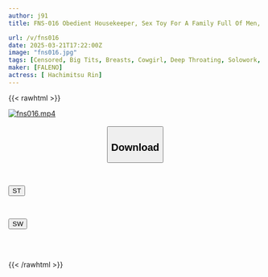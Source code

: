 ```yaml
---
author: j91
title: FNS-016 Obedient Housekeeper, Sex Toy For A Family Full Of Men, Rin Yamitsu

url: /v/fns016
date: 2025-03-21T17:22:00Z
image: "fns016.jpg"
tags: [Censored, Big Tits, Breasts, Cowgirl, Deep Throating, Solowork, Titty Fuck]
maker: [FALENO]
actress: [ Hachimitsu Rin]
---
```



{{< rawhtml >}}

<div class="video" data-videoid="7YvZJvAJ7OhArrM">
    <a href="javascript:;">
        <img src="/v/fns016/fns016.jpg" width="WIDTH" height="HEIGHT" alt="fns016.mp4" loading="lazy">
    </a>
</div>

<script type="text/javascript" src="https://j91.asia/asset/on-demand-st.js"></script>

<br>
  <link rel="stylesheet" href="https://j91.asia/asset/bs5.css">
  
  <center>
  <button class="btn btn-primary" type="button" data-bs-toggle="collapse" data-bs-target=".multi-collapse" aria-expanded="false" aria-controls="multiCollapseExample1 multiCollapseExample2"><h2>Download</h2></button></center>
</p>
<div class="row">
  <div class="col">
    <div class="collapse multi-collapse" id="multiCollapseExample1">
      <div class="card card-body">
	      	      <br>
<div class="buttons">  
<p><a href="/v/fns016/st.html" target="_blank"><button class="btn-hover color-3"><i class="fa fa-download"></i> ST</button></a></p></div>
    </div>
  </div>
</div>
  <div class="col">
    <div class="collapse multi-collapse" id="multiCollapseExample2">
      <div class="card card-body">
	      <br>
<div class="buttons">
<p><a href="/v/fns016/sw.html" target="_blank"><button class="btn-hover color-2"><i class="fa fa-download"></i> SW</button></a></p></div>
<br><br>
      </div>
    </div>
  </div>
</div>

{{< /rawhtml >}}